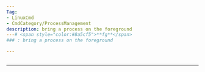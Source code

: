 ```yaml
---
Tag:
- LinuxCmd 
- CmdCategory/ProcessManagement
description: bring a process on the foreground
---# <span style="color:#8a5cf5">**fg**</span>
### : bring a process on the foreground

---
```

```

```
---
